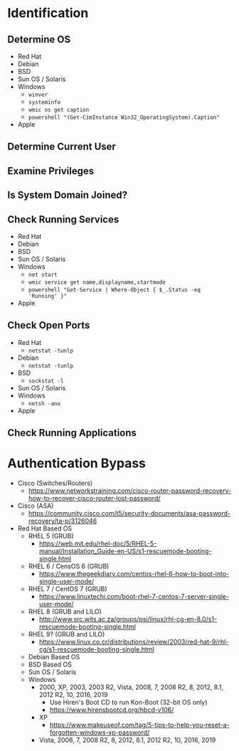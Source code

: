 # Identification
## Determine OS
- Red Hat
- Debian
- BSD
- Sun OS / Solaris
- Windows
  - `winver`
  - `systeminfo`
  - `wmic os get caption`
  - `powershell "(Get-CimInstance Win32_OperatingSystem).Caption"`
- Apple
## Determine Current User
## Examine Privileges
## Is System Domain Joined?
## Check Running Services
- Red Hat
- Debian
- BSD
- Sun OS / Solaris
- Windows
  - `net start`
  - `wmic service get name,displayname,startmode`
  - `powershell "Get-Service | Where-Object { $_.Status -eq 'Running' }"`
- Apple
## Check Open Ports
- Red Hat
  - `netstat -tunlp`
- Debian
  - `netstat -tunlp`
- BSD
  - `sockstat -l`
- Sun OS / Solaris
- Windows
  - `netsh -ano`
- Apple
## Check Running Applications
# Authentication Bypass
- Cisco (Switches/Routers)
  - https://www.networkstraining.com/cisco-router-password-recovery-how-to-recover-cisco-router-lost-password/
- Cisco (ASA)
  - https://community.cisco.com/t5/security-documents/asa-password-recovery/ta-p/3126046
- Red Hat Based OS
  - RHEL 5 (GRUB)
    - https://web.mit.edu/rhel-doc/5/RHEL-5-manual/Installation_Guide-en-US/s1-rescuemode-booting-single.html
  - RHEL 6 / CensOS 6 (GRUB)
    - https://www.thegeekdiary.com/centos-rhel-6-how-to-boot-into-single-user-mode/
  - RHEL 7 / CentOS 7 (GRUB)
    - https://www.linuxtechi.com/boot-rhel-7-centos-7-server-single-user-mode/
  - RHEL 8 (GRUB and LILO)
    - http://www.src.wits.ac.za/groups/psi/linux/rhl-cg-en-8.0/s1-rescuemode-booting-single.html
  - RHEL 9? (GRUB and LILO)
    - https://www.linux.co.cr/distributions/review/2003/red-hat-9/rhl-cg/s1-rescuemode-booting-single.html
  - Debian Based OS
  - BSD Based OS
  - Sun OS / Solaris
  - Windows
    - 2000, XP, 2003, 2003 R2, Vista, 2008, 7, 2008 R2, 8, 2012, 8.1, 2012 R2, 10, 2016, 2019
      - Use Hiren's Boot CD to run Kon-Boot (32-bit OS only)
      - https://www.hirensbootcd.org/hbcd-v106/
    - XP
      - https://www.makeuseof.com/tag/5-tips-to-help-you-reset-a-forgotten-windows-xp-password/
    - Vista, 2008, 7, 2008 R2, 8, 2012, 8.1, 2012 R2, 10, 2016, 2019
